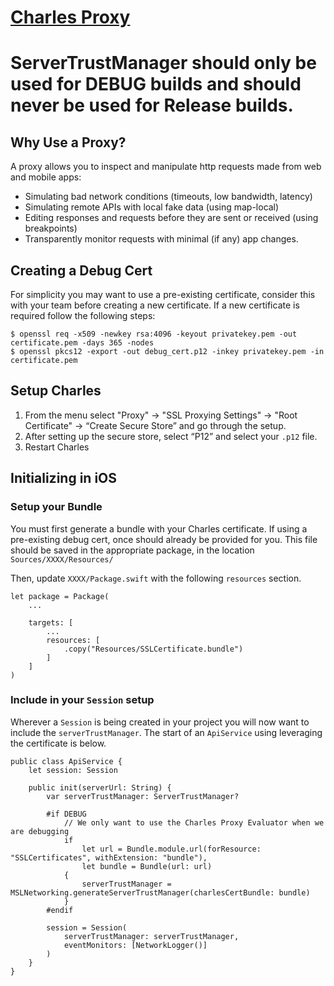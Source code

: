 #  [Charles Proxy](https://www.charlesproxy.com/download/)

# ServerTrustManager should only be used for DEBUG builds and should **never** be used for Release builds.

## Why Use a Proxy?
A proxy allows you to inspect and manipulate http requests made from web and mobile apps:
* Simulating bad network conditions (timeouts, low bandwidth, latency)
* Simulating remote APIs with local fake data (using map-local)
* Editing responses and requests before they are sent or received (using breakpoints)
* Transparently monitor requests with minimal (if any) app changes.

## Creating a Debug Cert
For simplicity you may want to use a pre-existing certificate, consider this with your team before creating a new certificate. If a new certificate is required follow the following steps:
```
$ openssl req -x509 -newkey rsa:4096 -keyout privatekey.pem -out certificate.pem -days 365 -nodes
$ openssl pkcs12 -export -out debug_cert.p12 -inkey privatekey.pem -in certificate.pem
```

## Setup Charles
1. From the menu select "Proxy" → "SSL Proxying Settings" → "Root Certificate" → “Create Secure Store” and go through the setup.
1. After setting up the secure store, select “P12” and select your `.p12` file.
1. Restart Charles

## Initializing in iOS
### Setup your Bundle
You must first generate a bundle with your Charles certificate. If using a pre-existing debug cert, once should already be provided for you. This file should be saved in the appropriate package, in the location `Sources/XXXX/Resources/`

Then, update `XXXX/Package.swift` with the following `resources` section.

```
let package = Package(
    ...
    
    targets: [
        ...
        resources: [
            .copy("Resources/SSLCertificate.bundle")
        ]
    ]
)
``` 

### Include in your `Session` setup
Wherever a `Session` is being created in your project you will now want to include the `serverTrustManager`. The start of an `ApiService` using leveraging the certificate is below.
```
public class ApiService {
    let session: Session

    public init(serverUrl: String) {
        var serverTrustManager: ServerTrustManager?

        #if DEBUG
            // We only want to use the Charles Proxy Evaluator when we are debugging
            if
                let url = Bundle.module.url(forResource: "SSLCertificates", withExtension: "bundle"),
                let bundle = Bundle(url: url)
            {
                serverTrustManager = MSLNetworking.generateServerTrustManager(charlesCertBundle: bundle)
            }
        #endif

        session = Session(
            serverTrustManager: serverTrustManager,
            eventMonitors: [NetworkLogger()]
        )
    }
}

```
